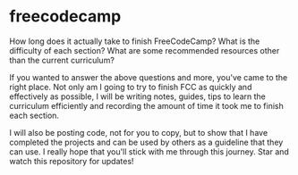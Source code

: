 # freecodecamp

How long does it actually take to finish FreeCodeCamp? What is the
difficulty of each section? What are some recommended resources
other than the current curriculum?

If you wanted to answer the above questions and more, you've came
to the right place. Not only am I going to try to finish FCC as
quickly and effectively as possible, I will be writing notes,
guides, tips to learn the curriculum efficiently and recording
the amount of time it took me to finish each section. 

I will also be posting code, not for you to copy, but to show
that I have completed the projects and can be used by others
as a guideline that they can use. I really hope that you'll
stick with me through this journey. Star and watch this
repository for updates!
